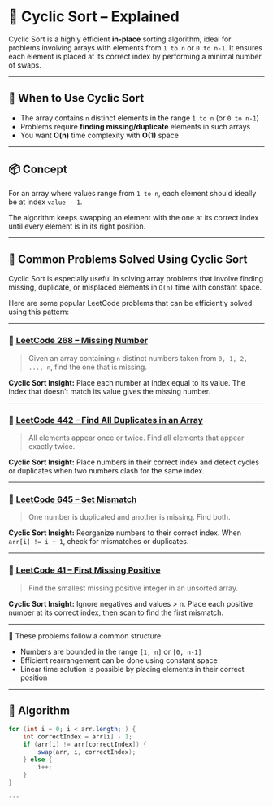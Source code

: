 # 🔄 Cyclic Sort – Explained

Cyclic Sort is a highly efficient **in-place** sorting algorithm, ideal for problems involving arrays with elements from `1 to n` or `0 to n-1`. It ensures each element is placed at its correct index by performing a minimal number of swaps.

---

## 🎯 When to Use Cyclic Sort

- The array contains `n` distinct elements in the range `1 to n` (or `0 to n-1`)
- Problems require **finding missing/duplicate** elements in such arrays
- You want **O(n)** time complexity with **O(1)** space

---

## 📦 Concept

For an array where values range from `1 to n`, each element should ideally be at index `value - 1`.

The algorithm keeps swapping an element with the one at its correct index until every element is in its right position.

---


## 🧩 Common Problems Solved Using Cyclic Sort

Cyclic Sort is especially useful in solving array problems that involve finding missing, duplicate, or misplaced elements in `O(n)` time with constant space.

Here are some popular LeetCode problems that can be efficiently solved using this pattern:

---

### 🔹 [LeetCode 268 – Missing Number](https://leetcode.com/problems/missing-number/)
> Given an array containing `n` distinct numbers taken from `0, 1, 2, ..., n`, find the one that is missing.

**Cyclic Sort Insight:** Place each number at index equal to its value. The index that doesn’t match its value gives the missing number.

---

### 🔹 [LeetCode 442 – Find All Duplicates in an Array](https://leetcode.com/problems/find-all-duplicates-in-an-array/)
> All elements appear once or twice. Find all elements that appear exactly twice.

**Cyclic Sort Insight:** Place numbers in their correct index and detect cycles or duplicates when two numbers clash for the same index.

---

### 🔹 [LeetCode 645 – Set Mismatch](https://leetcode.com/problems/set-mismatch/)
> One number is duplicated and another is missing. Find both.

**Cyclic Sort Insight:** Reorganize numbers to their correct index. When `arr[i] != i + 1`, check for mismatches or duplicates.

---

### 🔹 [LeetCode 41 – First Missing Positive](https://leetcode.com/problems/first-missing-positive/)
> Find the smallest missing positive integer in an unsorted array.

**Cyclic Sort Insight:** Ignore negatives and values > n. Place each positive number at its correct index, then scan to find the first mismatch.

---

📌 These problems follow a common structure:
- Numbers are bounded in the range `[1, n]` or `[0, n-1]`
- Efficient rearrangement can be done using constant space
- Linear time solution is possible by placing elements in their correct position

---

## 🧠 Algorithm

```java
for (int i = 0; i < arr.length; ) {
    int correctIndex = arr[i] - 1;
    if (arr[i] != arr[correctIndex]) {
        swap(arr, i, correctIndex);
    } else {
        i++;
    }
}

---
